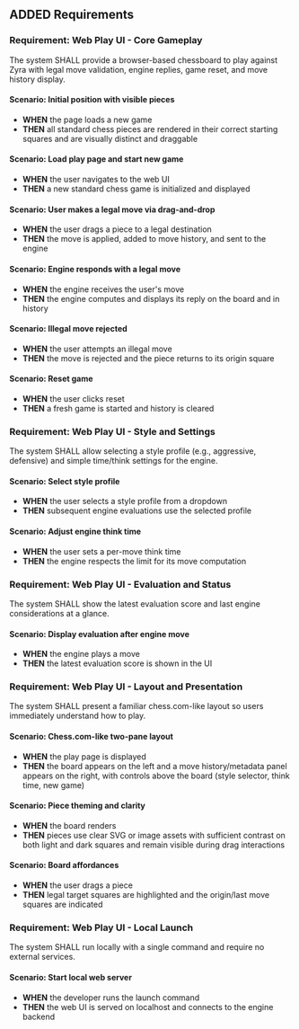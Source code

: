 ## ADDED Requirements

### Requirement: Web Play UI - Core Gameplay
The system SHALL provide a browser-based chessboard to play against Zyra with legal move validation, engine replies, game reset, and move history display.

#### Scenario: Initial position with visible pieces
- **WHEN** the page loads a new game
- **THEN** all standard chess pieces are rendered in their correct starting squares and are visually distinct and draggable

#### Scenario: Load play page and start new game
- **WHEN** the user navigates to the web UI
- **THEN** a new standard chess game is initialized and displayed

#### Scenario: User makes a legal move via drag-and-drop
- **WHEN** the user drags a piece to a legal destination
- **THEN** the move is applied, added to move history, and sent to the engine

#### Scenario: Engine responds with a legal move
- **WHEN** the engine receives the user's move
- **THEN** the engine computes and displays its reply on the board and in history

#### Scenario: Illegal move rejected
- **WHEN** the user attempts an illegal move
- **THEN** the move is rejected and the piece returns to its origin square

#### Scenario: Reset game
- **WHEN** the user clicks reset
- **THEN** a fresh game is started and history is cleared

### Requirement: Web Play UI - Style and Settings
The system SHALL allow selecting a style profile (e.g., aggressive, defensive) and simple time/think settings for the engine.

#### Scenario: Select style profile
- **WHEN** the user selects a style profile from a dropdown
- **THEN** subsequent engine evaluations use the selected profile

#### Scenario: Adjust engine think time
- **WHEN** the user sets a per-move think time
- **THEN** the engine respects the limit for its move computation

### Requirement: Web Play UI - Evaluation and Status
The system SHALL show the latest evaluation score and last engine considerations at a glance.

#### Scenario: Display evaluation after engine move
- **WHEN** the engine plays a move
- **THEN** the latest evaluation score is shown in the UI

### Requirement: Web Play UI - Layout and Presentation
The system SHALL present a familiar chess.com-like layout so users immediately understand how to play.

#### Scenario: Chess.com-like two-pane layout
- **WHEN** the play page is displayed
- **THEN** the board appears on the left and a move history/metadata panel appears on the right, with controls above the board (style selector, think time, new game)

#### Scenario: Piece theming and clarity
- **WHEN** the board renders
- **THEN** pieces use clear SVG or image assets with sufficient contrast on both light and dark squares and remain visible during drag interactions

#### Scenario: Board affordances
- **WHEN** the user drags a piece
- **THEN** legal target squares are highlighted and the origin/last move squares are indicated

### Requirement: Web Play UI - Local Launch
The system SHALL run locally with a single command and require no external services.

#### Scenario: Start local web server
- **WHEN** the developer runs the launch command
- **THEN** the web UI is served on localhost and connects to the engine backend
